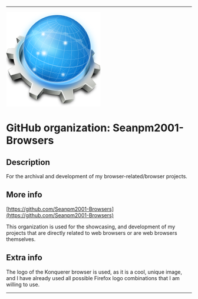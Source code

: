 
***

![KonquererIcon.png failed to load. The file may be missing or corrupt. Check the file path for errors first.](/AdditionalInfo/2/Seanpm2001-Browsers/KonquererIcon.png)

# GitHub organization: Seanpm2001-Browsers

## Description

For the archival and development of my browser-related/browser projects.

## More info

[https://github.com/Seanpm2001-Browsers](https://github.com/Seanpm2001-Browsers)

This organization is used for the showcasing, and development of my projects that are directly related to web browsers or are web browsers themselves.

## Extra info

The logo of the Konquerer browser is used, as it is a cool, unique image, and I have already used all possible Firefox logo combinations that I am willing to use.

***
